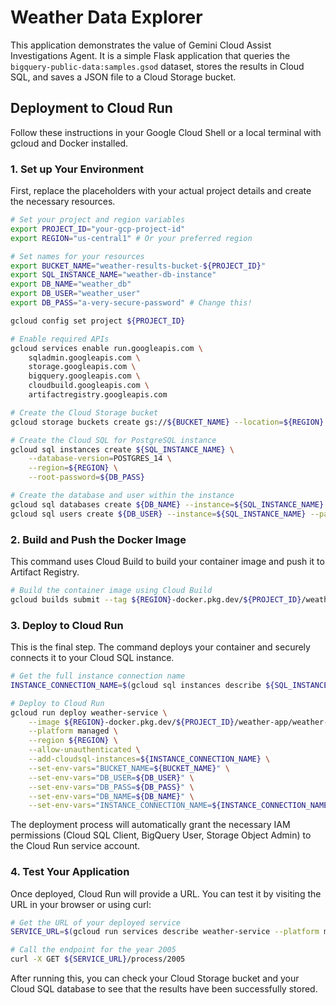 # Weather Data Explorer

This application demonstrates the value of Gemini Cloud Assist Investigations Agent. It is a simple Flask application that queries the `bigquery-public-data:samples.gsod` dataset, stores the results in Cloud SQL, and saves a JSON file to a Cloud Storage bucket.

## Deployment to Cloud Run

Follow these instructions in your Google Cloud Shell or a local terminal with gcloud and Docker installed.

### 1. Set up Your Environment

First, replace the placeholders with your actual project details and create the necessary resources.

```bash
# Set your project and region variables
export PROJECT_ID="your-gcp-project-id"
export REGION="us-central1" # Or your preferred region

# Set names for your resources
export BUCKET_NAME="weather-results-bucket-${PROJECT_ID}"
export SQL_INSTANCE_NAME="weather-db-instance"
export DB_NAME="weather_db"
export DB_USER="weather_user"
export DB_PASS="a-very-secure-password" # Change this!

gcloud config set project ${PROJECT_ID}

# Enable required APIs
gcloud services enable run.googleapis.com \
    sqladmin.googleapis.com \
    storage.googleapis.com \
    bigquery.googleapis.com \
    cloudbuild.googleapis.com \
    artifactregistry.googleapis.com

# Create the Cloud Storage bucket
gcloud storage buckets create gs://${BUCKET_NAME} --location=${REGION}

# Create the Cloud SQL for PostgreSQL instance
gcloud sql instances create ${SQL_INSTANCE_NAME} \
    --database-version=POSTGRES_14 \
    --region=${REGION} \
    --root-password=${DB_PASS}

# Create the database and user within the instance
gcloud sql databases create ${DB_NAME} --instance=${SQL_INSTANCE_NAME}
gcloud sql users create ${DB_USER} --instance=${SQL_INSTANCE_NAME} --password=${DB_PASS}
```

### 2. Build and Push the Docker Image

This command uses Cloud Build to build your container image and push it to Artifact Registry.

```bash
# Build the container image using Cloud Build
gcloud builds submit --tag ${REGION}-docker.pkg.dev/${PROJECT_ID}/weather-app/weather-service:latest
```

### 3. Deploy to Cloud Run

This is the final step. The command deploys your container and securely connects it to your Cloud SQL instance.

```bash
# Get the full instance connection name
INSTANCE_CONNECTION_NAME=$(gcloud sql instances describe ${SQL_INSTANCE_NAME} --format='value(connectionName)')

# Deploy to Cloud Run
gcloud run deploy weather-service \
    --image ${REGION}-docker.pkg.dev/${PROJECT_ID}/weather-app/weather-service:latest \
    --platform managed \
    --region ${REGION} \
    --allow-unauthenticated \
    --add-cloudsql-instances=${INSTANCE_CONNECTION_NAME} \
    --set-env-vars="BUCKET_NAME=${BUCKET_NAME}" \
    --set-env-vars="DB_USER=${DB_USER}" \
    --set-env-vars="DB_PASS=${DB_PASS}" \
    --set-env-vars="DB_NAME=${DB_NAME}" \
    --set-env-vars="INSTANCE_CONNECTION_NAME=${INSTANCE_CONNECTION_NAME}"
```

The deployment process will automatically grant the necessary IAM permissions (Cloud SQL Client, BigQuery User, Storage Object Admin) to the Cloud Run service account.

### 4. Test Your Application

Once deployed, Cloud Run will provide a URL. You can test it by visiting the URL in your browser or using curl:

```bash
# Get the URL of your deployed service
SERVICE_URL=$(gcloud run services describe weather-service --platform managed --region ${REGION} --format 'value(status.url)')

# Call the endpoint for the year 2005
curl -X GET ${SERVICE_URL}/process/2005
```

After running this, you can check your Cloud Storage bucket and your Cloud SQL database to see that the results have been successfully stored.

